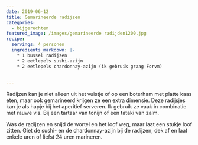 ```yaml
---
date: 2019-06-12
title: Gemarineerde radijzen
categories:
  - bijgerechten
featured_image: /images/gemarineerde radijden1200.jpg
recipe:
  servings: 4 personen
  ingredients_markdown: |-
    * 1 bussel radijzen
    * 2 eetlepels sushi-azijn
    * 2 eetlepels chardonnay-azijn (ik gebruik graag Forvm)
    
    
---
```

Radijzen kan je niet alleen uit het vuistje of op een boterham met platte kaas eten, maar ook gemarineerd krijgen ze een extra dimensie.
Deze radijsjes kan je als hapje bij het aperitief serveren.
Ik gebruik ze vaak in combinatie met rauwe vis. Bij een tartaar van tonijn of een tataki van zalm. 

<!--more-->

Was de radijzen en snijd de wortel en het loof weg, maar laat een stukje loof zitten.
Giet de sushi- en de chardonnay-azijn bij de radijzen, dek af en laat enkele uren of liefst 24 uren marineren. 




